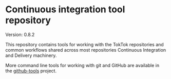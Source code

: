 # Continuous integration tool repository

Version: 0.8.2

This repository contains tools for working with the TokTok repositories and
common workflows shared across most repositories Continuous Integration and
Delivery machinery.

More command line tools for working with git and GitHub are available in the
[github-tools](https://github.com/TokTok/hs-github-tools) project.
